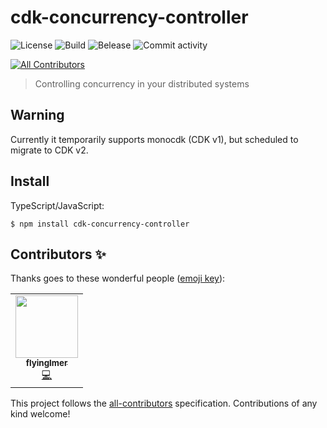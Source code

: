# cdk-concurrency-controller
![License](	https://img.shields.io/github/license/flyingImer/cdk-concurrency-controller)
![Build](https://github.com/flyingImer/cdk-concurrency-controller/actions/workflows/build.yml/badge.svg)
![Belease](https://github.com/flyingImer/cdk-concurrency-controller/actions/workflows/release.yml/badge.svg)
![Commit activity](https://img.shields.io/github/commit-activity/w/flyingImer/cdk-concurrency-controller)

<!-- ALL-CONTRIBUTORS-BADGE:START - Do not remove or modify this section -->
[![All Contributors](https://img.shields.io/badge/all_contributors-1-orange.svg?style=flat-square)](#contributors-)
<!-- ALL-CONTRIBUTORS-BADGE:END -->

> Controlling concurrency in your distributed systems

## Warning
Currently it temporarily supports monocdk (CDK v1), but scheduled to migrate to CDK v2.

## Install

TypeScript/JavaScript:

```console
$ npm install cdk-concurrency-controller
```
## Contributors ✨

Thanks goes to these wonderful people ([emoji key](https://allcontributors.org/docs/en/emoji-key)):

<!-- ALL-CONTRIBUTORS-LIST:START - Do not remove or modify this section -->
<!-- prettier-ignore-start -->
<!-- markdownlint-disable -->
<table>
  <tr>
    <td align="center"><a href="https://github.com/flyingImer"><img src="https://avatars.githubusercontent.com/u/1973868?v=4?s=100" width="100px;" alt=""/><br /><sub><b>flyingImer</b></sub></a><br /><a href="https://github.com/flyingImer/cdk-concurrency-controller/commits?author=flyingImer" title="Code">💻</a></td>
  </tr>
</table>

<!-- markdownlint-restore -->
<!-- prettier-ignore-end -->

<!-- ALL-CONTRIBUTORS-LIST:END -->

This project follows the [all-contributors](https://github.com/all-contributors/all-contributors) specification. Contributions of any kind welcome!